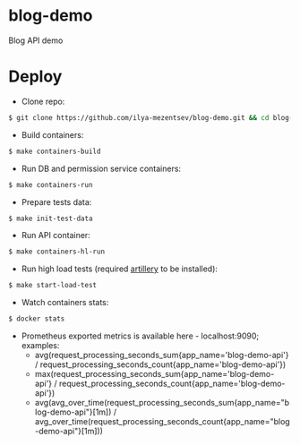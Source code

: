 # blog-demo
Blog API demo

# Deploy
* Clone repo:
```bash
$ git clone https://github.com/ilya-mezentsev/blog-demo.git && cd blog-demo
```

* Build containers:
```bash
$ make containers-build
```

* Run DB and permission service containers:
```bash
$ make containers-run
```

* Prepare tests data:
```bash
$ make init-test-data
```

* Run API container:
```bash
$ make containers-hl-run
```

* Run high load tests (required [artillery](https://artillery.io/) to be installed):
```bash
$ make start-load-test
```

* Watch containers stats:
```bash
$ docker stats
```

* Prometheus exported metrics is available here - localhost:9090; examples:
  * avg(request_processing_seconds_sum{app_name='blog-demo-api'} / request_processing_seconds_count{app_name='blog-demo-api'})
  * max(request_processing_seconds_sum{app_name='blog-demo-api'} / request_processing_seconds_count{app_name='blog-demo-api'})
  * avg(avg_over_time(request_processing_seconds_sum{app_name="blog-demo-api"}[1m]) / avg_over_time(request_processing_seconds_count{app_name="blog-demo-api"}[1m]))
